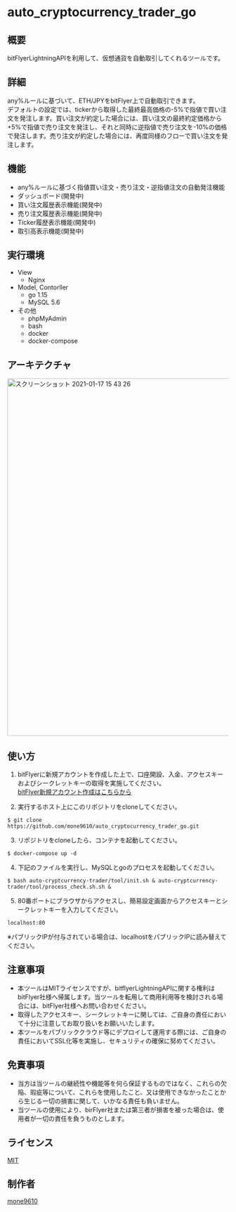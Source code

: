 auto_cryptocurrency_trader_go
====

## 概要  
bitFlyerLightningAPIを利用して、仮想通貨を自動取引してくれるツールです。  

## 詳細  
any%ルールに基づいて、ETH/JPYをbitFlyer上で自動取引できます。  
デフォルトの設定では、tickerから取得した最終最高価格の-5%で指値で買い注文を発注します。買い注文が約定した場合には、買い注文の最終約定価格から+5%で指値で売り注文を発注し、それと同時に逆指値で売り注文を-10%の価格で発注します。売り注文が約定した場合には、再度同様のフローで買い注文を発注します。

## 機能  
* any%ルールに基づく指値買い注文・売り注文・逆指値注文の自動発注機能
* ダッシュボード(開発中)
* 買い注文履歴表示機能(開発中)
* 売り注文履歴表示機能(開発中)
* Ticker履歴表示機能(開発中)
* 取引高表示機能(開発中)

## 実行環境
* View
  * Nginx
* Model, Contorller
  * go 1.15
  * MySQL 5.6
* その他
  * phpMyAdmin
  * bash
  * docker
  * docker-compose 

## アーキテクチャ
<img width="814" alt="スクリーンショット 2021-01-17 15 43 26" src="https://user-images.githubusercontent.com/64692797/104833281-c1a71700-58da-11eb-94cf-812b38a46c6e.png">

## 使い方
1. bitFlyerに新規アカウントを作成した上で、口座開設、入金、アクセスキーおよびシークレットキーの取得を実施してください。  
[bitFlyer新規アカウント作成はこちらから](https://bitflyer.com/ja-jp/account-create)  

2. 実行するホスト上にこのリポジトリをcloneしてください。
```
$ git clone https://github.com/mone9610/auto_cryptocurrency_trader_go.git
```

3. リポジトリをcloneしたら、コンテナを起動してください。
```
$ docker-compose up -d
```
4. 下記のファイルを実行し、MySQLとgoのプロセスを起動してください。
```
$ bash auto-cryptcurrency-trader/tool/init.sh & auto-cryptcurrency-trader/tool/process_check.sh.sh &
```

5. 80番ポートにブラウザからアクセスし、簡易設定画面からアクセスキーとシークレットキーを入力してください。
```
localhost:80
```
※パブリックIPが付与されている場合は、localhostをパブリックIPに読み替えてください。
## 注意事項
* 本ツールはMITライセンスですが、bitflyerLightningAPIに関する権利はbitFlyer社様へ帰属します。当ツールを転用して商用利用等を検討される場合には、bitFlyer社様へお問い合わせください。
* 取得したアクセスキー、シークレットキーに関しては、ご自身の責任において十分に注意してお取り扱いをお願いいたします。
* 本ツールをパブリッククラウド等にデプロイして運用する際には、ご自身の責任においてSSL化等を実施し、セキュリティの確保に努めてください。

## 免責事項
* 当方は当ツールの継続性や機能等を何ら保証するものではなく、これらの欠陥、瑕疵等について、これらを使用したこと、又は使用できなかったことから生じる一切の損害に関して、いかなる責任も負いません。
* 当ツールの使用により、birFlyer社または第三者が損害を被った場合は、使用者が一切の責任を負うものとします。

## ライセンス
[MIT](https://github.com/mone9610/auto_cryptocurrency_trader_go/blob/main/LICENSE)

## 制作者
[mone9610](https://github.com/mone9610)
